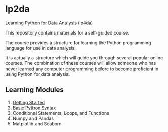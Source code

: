 # lp2da
Learning Python for Data Analysis (lp4da)

This repository contains materials for a self-guided course.

The course provides a structure for learning the Python programming language for use in data analysis.

It is actually a structure which will guide you through several popular online courses. 
The combination of these courses will allow someone who has never learned any computer programming before 
to become proficient in using Python for data analysis.

## Learning Modules

1. [Getting Started](getting_started.md)
2. [Basic Python Syntax](basic_python_syntax.md)
3. Conditional Statements, Loops, and Functions
4. Numpy and Pandas
5. Matplotlib and Seaborn
